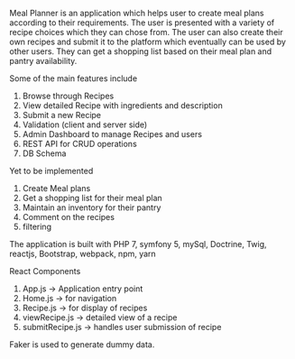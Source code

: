 Meal Planner is an application which helps user to create meal plans according to their requirements. The user is presented with a variety of recipe choices which they can chose from. The user can also create their own recipes and submit it to the platform which eventually can be used by other users. They can get a shopping list based on their meal plan and pantry availability.

Some of the main features include
1.	Browse through Recipes
2.	View detailed Recipe with ingredients and description
3.	Submit a new Recipe
4.	Validation (client and server side)
5.	Admin Dashboard to manage Recipes and users
6.	REST API for CRUD operations
7.	DB Schema

Yet to be implemented
1.	Create Meal plans
2.	Get a shopping list for their meal plan
3.	Maintain an inventory for their pantry
4.	Comment on the recipes
5.	filtering

The application is built with PHP 7, symfony 5, mySql, Doctrine, Twig, reactjs, Bootstrap, webpack, npm, yarn

React Components
1.	App.js  -> Application entry point
2.	Home.js -> for navigation
3.	Recipe.js -> for display of recipes
4.	viewRecipe.js -> detailed view of a recipe
5.	submitRecipe.js -> handles user submission of recipe

Faker is used to generate dummy data.



